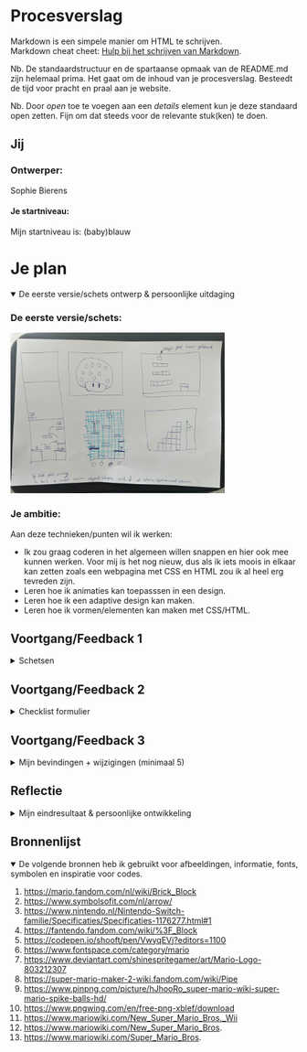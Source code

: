 # Procesverslag
Markdown is een simpele manier om HTML te schrijven.  
Markdown cheat cheet: [Hulp bij het schrijven van Markdown](https://github.com/adam-p/markdown-here/wiki/Markdown-Cheatsheet).

Nb. De standaardstructuur en de spartaanse opmaak van de README.md zijn helemaal prima. Het gaat om de inhoud van je procesverslag. Besteedt de tijd voor pracht en praal aan je website.

Nb. Door *open* toe te voegen aan een *details* element kun je deze standaard open zetten. Fijn om dat steeds voor de relevante stuk(ken) te doen.





## Jij

### Ontwerper:
Sophie Bierens

#### Je startniveau:
Mijn startniveau is: (baby)blauw 





# Je plan

<details open>
  <summary>De eerste versie/schets ontwerp & persoonlijke uitdaging</summary>

  ### De eerste versie/schets:
  <img src="readme-images/Schets.jpeg" width="375px" alt="eerste versie/schets">


  ### Je ambitie: 
  Aan deze technieken/punten wil ik werken:
  - Ik zou graag coderen in het algemeen willen snappen en hier ook mee kunnen werken. Voor mij is het nog nieuw, dus als ik iets moois in elkaar kan zetten zoals een webpagina met CSS en HTML zou ik al heel erg tevreden zijn. 
  - Leren hoe ik animaties kan toepasssen in een design.  
  - Leren hoe ik een adaptive design kan maken. 
  - Leren hoe ik vormen/elementen kan maken met CSS/HTML. 
 
</details>




## Voortgang/Feedback 1

<details>
  <summary>Schetsen</summary>
  Ik ben begonnen met 5 schetsen maken. elk van deze schetsen had nog zijn gebrekken en daar ga ik hier op inhaken. Ik heb aan Amber Bellaart gevraagd of zij feedback wilde geven op elk van de schetsen. Aan de hand daarvan heb ik aanpassingen gedaan. 

  ### Bevinding 1:
De eerste schets was de grote 'Mushroom' uit het spel van Mario. De Mushroom uit Mario heeft meerdere witte stippen. Ik wilde in dit concept deze stippen kleiner maken en in elke stip een afbeelding van Mario verstoppen uit verschillende tijden. Toch was deze schets nog helemaal niet af en zat er nog mee hoe ik hier interactie in ging brengen.
  
  <img src="readme-images/schetsmushroom.png" width="375px" alt="mushroom schets">

  #### oplossing:
  Amber gaf als feedback dat hier inderdaad weinig interactiefs mee kon gebeuren. Als ik hier meer interactie in zou willen brengen zou ik in de bolletjes een filmpje kunnen laten afspelen, dat de bolletjes groter werden of zouden bewegen. Ook zou ik de oogjes kunnen laten knipperen. Ik heb dit idee niet gekozen uiteindelijk, omdat ik dit toch een te statisch beeld vond. Er valt weinig mee te ontwerpen en er is weinig interactie mee te creëren. 



  ### Bevinding 2:
  Deze schets was ook nog erg oppervlakkig en zat ik nog met het punt hoe ik deze schets spannender zou kunnen maken. Mijn idee was om in de blokjes afbeeldingen of bewegende animaties van Mario te stoppen van elk jaartal. Hoe hoger je komt hoe verder je in de tijd gaat naar het nu.  

 <img src="readme-images/schetstoren.png" width="375px" alt="toren schets">  
  
  #### oplossing:
  Amber kwam met het idee om een mario te maken die elke keer een trede omhoog gaat en dan veranderd van design. Hierdoor laat je direct zien hoe elke Mario in welke jaartal eruit zag. Toch heb ik dit idee niet uitgekozen, omdat ik dit idee niet heel spannend vond doordat er niet veel animaties aan toe te voegen zijn.



  ### Bevinding 3:
  Bij deze schets had ik bedacht om één design te maken waarin de blokjes, net als bij het Mushroom design, veranderen wanneer je eroverheen hovert of op klikt. Toch zullen de blokjes wel erg klein zijn en dit kan het onduidelijk maken wat er gebeurt op de pagina. 
  
<img src="readme-images/schetsblokken.png" width="375px" alt="blokken schets">

  #### oplossing:
  Samen met Amber kwam ik met de oplossing om een inzoom effect te creeëren wanneer je eroverheen hovert. Dit voorkomt dat het niet leesbaar is. Ook kwam Amber met het idee om in plaats van in elk blokje een design te maken, iets met een klik animatie te doen waardoor de Mario zelf veranderd. Zo hoef je niet de blokjes één voor één te lezen. Ik heb uiteindelijk niet voor dit design gekozen, omdat het voor mij een te saai beeld werd als je maar naar één scherm bleef kijken. 
  
  
  ### Bevinding 4:
  Deze schets is een schets van een spel van mario. Het idee is om de Mario door het level te laten bewegen met animatie effecten en knoppen die de tijd veranderen van de game. De elementen die ik bij deze schets in gedachte had zijn de Mushroom en/of Goomba uit het spel die bewegen door het design. Het probleem wat hier was dat ik niet wist hoe ik deze knoppen zou vormgeven. Het past niet heel erg bij Mario en hoe het nu in de schets staat, staat het los van het design, 
  
  <img src="readme-images/Schetsnknopspel.png" width="375px" alt="spel met knoppen schets">

  #### oplossing:
  Samen met Amber kwam ik tot de conclusie dat de knoppen niet helemaal passen bij het spel. Wel vond ik het een leuk idee om iets met knoppen te doen, ook omdat dit past bij het game element van Mario. Dit zou in de vorm van een game controller kunnen of game product zoals een Nintendo Switch. Deze schets heb ik als inspiratie gebruikt bij mijn concept. Maar ik ben wel erg benieuwd hoe ik dit in elkaar wil gaan zetten. Ik heb op dit moment nog weinig kennis hierover. 
  
  
  ### Bevinding 5:
  Deze schets lijkt eigenlijk erg op de vorige schets. Deze schets is eigenlijk hetzelfde, maar hier worden de schermen op een andere manier vormgegeven. De schermen zijn hier als een soort ladder te zien boven elkaar. Je kan scrollend door de schermen heen om de verschillende levels te bekijken uit de verschillende jaartallen. Het probleem alleen bij dit scherm is dat ik niet goed wist hoe ik de overgang van de levels duidelijk kon maken. 
  
  <img src="readme-images/schetsspel.png" width="375px" alt="spel schets">

  #### oplossing:
  Een oplossing hiervoor kan zijn dat ik de Mario zo animeer dat hij uit het scherm loopt, en bij een nieuw scherm er weer inloopt. Mario zou dan via een buis er in kunnen gaan en bij een nieuw scherm eruit. Ook deze schets ga ik ook gebruiken als inspiratie voor mijn concept. Ik weet nog niet precies hoe ik de schermen in elkaar wil laten overlopen, maar dit is wel een fijne manier. 



</details>




## Voortgang/Feedback 2

<details>
  <summary>Checklist formulier</summary>
  Samen met Rowin ben ik het checklist formulier gaan doornemen. Hij heeft al veel ervaring in HTML en CSS dus dit kwam voor mij goed uit dat hij mijn werk kon nakijken. 
  
  
  <img src="readme-images/feedback_rowin_1A.jpeg" height="375px" alt="eerste checklist formulier"> <img src="readme-images/feedback_rowin_1B.jpeg" height="375px" alt="eerste checklist formulier">
  
  ### Bevinding 1:
  Rowin kwam met het punt dat ik nog tekst en een H1 miste. Op het beoordelingsformulier staat dat ik verplicht een H1 en tekst moet toevoegen. Dit had ik op dit moment nog niet gedaan. 

  #### oplossing:
  Ik had dit nog niet toegevoegd omdat ik nog niet precies wist waar ik dit moest toevoegen. Rowin kwam met het idee om het eronder toe te voegen. Ik heb dit nu uiteindelijk opgelost door een quote toe te voegen als H1 en de tekst eronder geeft kort weer wat er te zien en doen is op de website. 



  ### Bevinding 2:
  Rowin gaf aan dat er nog te weinig commentaar staat in mijn code. Hierdoor is het niet heel duidelijk voor iemand die de website niet kent. Ook voor jezelf kan dit fijn zijn zodat direct ergens naar kan zoeken kan bijhouden waar wat staat. 

  #### oplossing:
  Ik heb dit opgelost door grote koppen te maken bij grote onderdelen, zoals bijvoorbeeld de jaartallen. En kleine kopjes te maken bij onderdelen die daaronder vallen. Ook heb ik in mijn code erbij gezet of ik hulp heb gehad, en van wie, en waar ik het echt volledig zelf heb gemaakt. 

  
  ### Bevinding 3:
  Rowin gaf aan dat de naamgeving van classes, IDs en variabelen nog niet helemaal consistent was. Ik was me niet bewust van het feit dat je alle namen van documenten in dezelfde taal moest houden. Ik had hierdoor veel in het Engels en Nederlands. 

  #### oplossing:
  Ik heb dit opgelost door alles in het Nederlands te veranderen. Enkele namen heb ik gehouden. Dit was alleen als het een naam was van een character Mario.
  
  
  
  ### Bevinding 4:
  Rowin gaf aan dat er nog geen fonts in stonden. Ik had zoals hierboven te lezen is nog geen tekst toegevoegd en dus daarom ook nog geen fonts in mijn code gezet. Ik moest dit daarom nog wel doen en het liefst natuurlijk ook een font wat goed past bij mijn design. 

  #### oplossing:
  Ik heb dit opgelost door te gaan zoeken naar een passend font. Ik had een font gevonden die past bij het game thema van Mario. Dit font heb ik uitgekozen omdat het erg lijkt op pixels, wat goed past bij de oude Mario. Omdat dit een font is wat ik gedownload heb, heb ik een tweede font toegevoegd in mijn code die bij iedereen leesbaar moet zijn. Zo wordt er altijd een font gekozen door de computer/laptop.
  
  
  
  ### Bevinding 5:
  Rowin gaf aan dat ik nog geen CSS custom properties had. Ik had alle kleuren met een losse kleurcode aangegeven waardoor het wat onoverzichtelijk was.
  
  #### oplossing:
  Dit heb ik opgelost door voor elke kleur een custom property aan te maken. Hierdoor ben ik ervan verzekerd dat ik altijd de goede kleuren aanhoudt en dat als ik iets wil veranderen in de kleuren het direct over de gehele pagina veranderd. Ook maakt dit het overzichtelijker voor iemand die de code leest. 

  
  
</details>



## Voortgang/Feedback 3

<details>
  <summary>Mijn bevindingen + wijzigingen (minimaal 5)</summary>
  Samen met Amber hebben we een laatste feedback moment gedaan. Hierbij hebben we elkaars werk voor de laatste keer gecontroleerd op foutjes of gebrekken. 
  
  ### Bevinding 1:
  Amber gaf aan dat zij de knoppen in de focus staat niet heel duidelijk vond. Zij gaf als tip om de lijn dikker te maken. Daarbij haakte Timo ook even in en kwam met het punt dat alle knoppen beschikbaar waren in de focus staat. Hij gaf als tip om alle knoppen die niet klikbaar waren uit te zetten. 

  #### oplossing:
  Dit heb ik opgelost door de focus border te vergroten, zodat het opvallender werd waar je op staat. Ook heb ik de tabindex afgesloten bij de knoppen die niet klikbaar zijn. Zo zie je beter wat de mogelijke functies zijn en ben je niet eindeloos aan het zoeken en klikken. 



  ### Bevinding 2:
  Amber gaf aan dat zij bij de buttons van de Nintendo Switch nog een hover zou willen zien. Zij vond het niet geheel duidelijk anders welke knoppen er actief zijn.

  #### oplossing:
  Ik heb dit opgelost door een hover functie toe te voegen. Hiervoor heb ik een donkere kleur gebruikt. Dezelfde als wanneer je er op klikt. Dit om het effect te geven dat je het knopje even indrukt net als bij een echte Nintendo Switch. 



  ### Bevinding 3:
  Doordat Amber en ik samen nog even door de code zijn gegaan, kwam ik erachter dat er een class niet op dezelfde plek stond als in de HTML. Dit is een probleem voor degene die de code leest doordat het dan niet duidelijk is waar alles staat. Je wil zo snel mogelijk iets vinden en dan moet alles wel gelijk staan aan elkaar. 
  
  #### oplossing:
  Ik heb dit opgelost door te kijken naar de HTML en die volgorde aan te houden voor de CCS. Ik ben door mijn CSS gegaan en heb dit daaraan gelijk gezet, zodat het duidelijk is waar je wat kan vinden.

  
   ### Bevinding 4:
  Amber gaf aan dat zij de jaartallen bij het eerste en laatste scherm niet heel duidelijk vond. Bij het tweede scherm vond zij het wel duidelijk welk jaartal hier te zien was. 
  

  #### oplossing:
  Ik heb hiervoor de afbeeldingen aangepast die ik vormgegeven had. Ik heb bij beide afbeeldingen de tekst vergroot en bij één afbeelding een schaduw en lijn toegevoegd. Ik heb het niet heel erg vergroot, omdat het ook nog in verhouding moest staan aan de rest van mijn design. Het was daarom lastig om het nog duidelijker te maken, omdat het een scherm in een Nintendo Switch blijft. Toch ben ik wel tevreden met hoe het er nu in staat. 
  
  
  ### Bevinding 5:
  Doordat Amber en ik nog samen even door het design zijn gaan lopen kwamen we erachter dat wanneer de cursor over knop 'B' heen ging geen handje kreeg. Hierdoor was het niet duidelijk dat je kan klikken op deze knop. 
  
  
  #### oplossing:
  Dit heb ik opgelost door een cursor pointer toe te voegen onder de class van knop 'B'. Hierdoor veranderd de cursor automatisch in een handje wanneer je over de knop heen beweegd.  


</details>




## Reflectie

<details>
  <summary>Mijn eindresultaat & persoonlijke ontwikkeling</summary>

  ### Je uitkomst - karakteristiek screenshot(s):
  <img src="readme-images/scherm.png" width="375px" alt="final ontwerp">


  ### Dit ging goed/Heb ik geleerd: 
  Ik heb heel veel geleerd de afgelopen tijd. Ik had in het begin niet verwacht dat ik dit zou kunnen neerzetten. Ik heb veel video's gekeken online, oefeningen gedaan, en hulp gehad van mijn medestudenten en docent Sanne. De animaties maken vond ik het leukste van wat ik heb geleerd. Dit ging naar mijn mening ook het beste. Ik heb van Sanne een handige manier geleerd hoe ik mijn schermen mooi naast elkaar kon zetten waardoor het verschillende levels leken en ik geen JavaScript voor nodig had. Ik heb ook een klein beetje JavaScript geleerd de afgelopen 2 weken. Hierdoor weet ik nu toch een beetje hoe je een animatie kan laten starten door middel van een druk op een knop. Ik denk dat ik dit zeker nog wel een keer nodig zal hebben wil ik doorgaan met coderen. Ik heb ook geleerd hoe je in CCS en HTML een, bijna, realitsche Nintendo Switch kan vormgeven. Ik had niet verwacht dat dat zou lukken aan het begin van dit blok. 

  <img src="readme-images/kijkgeschiedenis.png" width="375px" alt="kijkgeschiedenis">


  ### Dit was lastig/Is niet gelukt:
  Ik vond het in het begin lastig om een idee te ontwerpen met in mijn achterhoofd ook de blokkade dat ik dit misschien niet zou kunnen uitwerken in HTML en CSS. Ook vond ik het lastig dat ik nog nooit eerder iets met code had gedaan en daardoor veel dingen niet snapte. Mijn eerste idee was om met de knoppen een game te maken waar je doorheen kon klikken. Dit heb ik uiteindelijk niet uitgewerkt omdat dit veel met JavaScript uitgewerkt moest worden. Ondanks dat ik dit ontwerp niet gekozen heb uiteindelijk, ben ik wel heel tevreden met hoe het nu uitgepakt is. 

  <img src="readme-images/schets_sanne.jpeg" width="375px" alt="schets van sanne">
</details>





## Bronnenlijst

<details open>
<summary>De volgende bronnen heb ik gebruikt voor afbeeldingen, informatie, fonts, symbolen en inspiratie voor codes. </summary>
  
  
  1. https://mario.fandom.com/nl/wiki/Brick_Block
  2. https://www.symbolsofit.com/nl/arrow/
  3. https://www.nintendo.nl/Nintendo-Switch-familie/Specificaties/Specificaties-1176277.html#1
  4. https://fantendo.fandom.com/wiki/%3F_Block
  5. https://codepen.io/shooft/pen/VwyqEVj?editors=1100 
  6. https://www.fontspace.com/category/mario 
  7. https://www.deviantart.com/shinespritegamer/art/Mario-Logo-803212307 
  8. https://super-mario-maker-2-wiki.fandom.com/wiki/Pipe 
  9. https://www.pinpng.com/picture/hJhooRo_super-mario-wiki-super-mario-spike-balls-hd/ 
  10. https://www.pngwing.com/en/free-png-xblef/download  
  11. https://www.mariowiki.com/New_Super_Mario_Bros._Wii 
  12. https://www.mariowiki.com/New_Super_Mario_Bros. 
  13. https://www.mariowiki.com/Super_Mario_Bros. 
  

</details>
